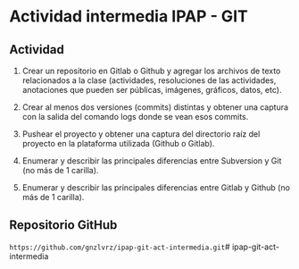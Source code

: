 # Actividad intermedia IPAP - GIT

## Actividad
1. Crear un repositorio en Gitlab o Github y agregar los archivos de texto relacionados a la clase
(actividades, resoluciones de las actividades, anotaciones que pueden ser públicas, imágenes,
gráficos, datos, etc).

2. Crear al menos dos versiones (commits) distintas y obtener una captura con la salida del comando
logs donde se vean esos commits.

3. Pushear el proyecto y obtener una captura del directorio raíz del proyecto en la plataforma
utilizada (Github o Gitlab).

4. Enumerar y describir las principales diferencias entre Subversion y Git (no más de 1 carilla).

5. Enumerar y describir las principales diferencias entre Gitlab y Github (no más de 1 carilla).

## Repositorio GitHub
`https://github.com/gnzlvrz/ipap-git-act-intermedia.git`# ipap-git-act-intermedia
